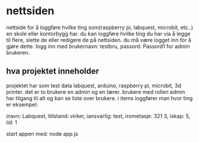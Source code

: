 # nettsiden
 nettside for å loggføre hvilke ting som(raspberry pi, labquest, microbit, etc..) en skole eller kontorbygg har. du kan loggføre hvilke ting du har via å legge til flere, slette de eller redigere de på nettsiden. du må være logget inn for å gjøre dette.
 logg inn med brukernavn: testbru, passord: Passord1 for admin brukeren.

## hva projektet inneholder

projektet har som test data labquest, arduino, raspberry pi, microbit, 3d printer. det er to brukere en admin og en lærer. brukere med rollen admin har tilgang til alt og kan se liste over brukere. i items loggfører man hvor ting er eksempel:

inavn: Labquest,
itilstand: virker,
iansvarlig: test,
irometasje: 321 3,
iskap: 5,
iid: 1

start appen med: node app.js

